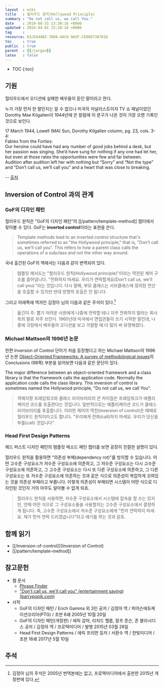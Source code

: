 ```yaml
---
layout  : wiki
title   : 헐리우드 원칙(Hollywood Principle)
summary : "Do not call us, we call You."
date    : 2019-08-31 13:30:16 +0900
updated : 2024-04-01 23:20:18 +0900
tag     : 
resource: D3/E444B2-7868-4AC8-9A3F-CE06D738781D
toc     : true
public  : true
parent  : [[/jargon]]
latex   : false
---
```

* TOC
{:toc}

## 기원

헐리우드에서 오디션에 실패한 배우들이 듣던 말이라고 한다.

누가 가장 먼저 한 말인지는 알 수 없으나
미국의 저널리스트이자 TV 쇼 패널이었던 Dorothy Mae Kilgallen이 1944년에 쓴 칼럼에 이 문구가 나온 것이 가장 오랜 기록인 것으로 보인다.

>
17 March 1944, Lowell (MA) Sun, Dorothy Kilgallen column, pg. 23, cols. 3-4:  
Fables from the Forties:  
Our heroine could have had any number of good jobs behind a desk, but her passion was singing. She’d have sung for nothing if any one had let her, but even at those rates the opportunities were few and far between. Audition after audition left her with nothing but “Sorry” and “Not the type” and “Don’t call us, we’ll call you” and a heart that was close to breaking.
>
-- [출처](https://www.barrypopik.com/index.php/new_york_city/entry/dont_call_us_well_call_you/ )

## Inversion of Control 과의 관계

### GoF의 디자인 패턴

헐리우드 원칙은 "GoF의 디자인 패턴"의 [[/pattern/template-method]] 챕터에서 찾아볼 수 있다. GoF는 **inverted control**이라는 표현을 쓴다.

> Template methods lead to an inverted control structure that's sometimes referred to as "the Hollywood principle,"
that is, "Don't call us, we'll call you".
This refers to how a parent class calls the operations of a subclass and not the other way around.

국내 출간된 GoF의 책에서는 다음과 같이 번역되어 있다.

> 템플릿 메서드는 "할리우드 원칙(Hollywood principle)"이라는 역전된 제어 구조를 끌어냅니다.
"전화하지 마세요. 우리가 연락할게요(Don't call us, we'll call you)."라는 것입니다.
다시 말해, 부모 클래스는 서브클래스에 정의된 연산을 호출할 수 있지만 반대 방향의 호출은 안 됩니다.

그리고 아래쪽에 역자인 김정아 님의 다음과 같은 주석이 있다.[^kim]

> 옮긴이 주: 뽑기 어려운 사원에게 나중에 연락할 테니 자꾸 전화하지 말라는 회사 측의 말로 자주 쓰인다.
1960년대 미국에서 면접관들이 쓰기 시작한 말인데,
나중에 극장에서 배우들의 오디션을 보고 거절할 때 더 많이 써 유명해졌다.

### Michael Mattson의 1996년 논문

한편 Inversion of Control 단어가 처음 등장했다고 하는 Michael Mattson의 1996년 논문 [Object-Oriented Frameworks: A survey of methodological issues][o-o-framework]의 Conclusions (98쪽) 부분을 읽어보면 다음과 같은 문단이 있다.

>
The major difference between an object-oriented framework and a class library is that the framework calls the application code. Normally the application code calls the class library. This inversion of control is sometimes named the Hollywood principle, "Do not call us, we call You".
>
> 객체지향 프레임워크와 클래스 라이브러리의 큰 차이점은 프레임워크가 애플리케이션 코드를 호출한다는 것입니다. 일반적으로는 애플리케이션 코드가 클래스 라이브러리를 호출합니다. 이러한 제어의 역전(inversion of control)은 때때로 헐리우드 원칙이라고도 합니다. "우리에게 전화(call)하지 마세요. 우리가 당신을 부를(call) 것입니다".

### Head First Design Patterns

헤드 퍼스트 디자인 패턴의 템플릿 메소드 패턴 챕터를 보면 굉장히 친절한 설명이 있다.

>
헐리우드 원칙을 활용하면 "의존성 부패(dependency rot)"를 방지할 수 있습니다.
어떤 고수준 구성요소가 저수준 구성요소에 의존하고, 그 저수준 구성요소는 다시 고수준 구성요소에 의존하고,
그 고수준 구성요소는 다시 또 다른 구성요소에 의존하고,
그 다른 구성요소는 또 저수준 구성요소에 의존하는 것과 같은 식으로 의존성이 복잡하게 꼬여있는 것을 의존성 부패라고 부릅니다.
이렇게 의존성이 부패되면 시스템이 어떤 식으로 디자인된 것인지 거의 아무도 알아볼 수 없게 되죠.
>
> 헐리우드 원칙을 사용하면, 저수준 구성요소에서 시스템에 접속을 할 수는 있지만, 언제 어떤 식으로 그 구성요소들을 사용할지는 고수준 구성요소에서 결정하게 됩니다.
즉, 고수준 구성요소에서 저수준 구성요소에게 "먼저 연락하지 마세요. 제가 먼저 연락 드리겠습니다"라고 얘기를 하는 것과 같죠.

## 함께 읽기

* [[/inversion-of-control]]{Inversion of Control}
* [[/pattern/template-method]]

## 참고문헌

* 웹 문서
    * [Phrase Finder](https://www.phrases.org.uk/meanings/dont-call-us.html )
    * ["Don't call us, we'll call you" (entertainment saying) (barrypopik.com)](https://www.barrypopik.com/index.php/new_york_city/entry/dont_call_us_well_call_you/ )
* 서적
    * GoF의 디자인 패턴 / Erich Gamma 외 3인 공저 / 김정아 역 / 피어슨에듀케이션코리아(PTG) / 초판 6쇄 2005년 10월 20일
    * GoF의 디자인 패턴(개정판) / 에릭 감마, 리처드 헬름, 랄프 존슨, 존 블라시디스 공저 / 김정아 역 / 프로텍미디어 / 발행 2015년 03월 26일
    * Head First Design Patterns / 에릭 프리먼 등저 / 서환수 역 / 한빛미디어 / 초판 16쇄 2017년 5월 10일

## 주석

[^kim]: 김정아 님의 주석은 2005년 번역본에는 없고, 프로텍미디어에서 출판한 2015년 개정판에 있다.

[o-o-framework]: https://www.semanticscholar.org/paper/Object-Oriented-Frameworks-%3A-A-Survey-of-Issues-Mattsson/1d13fcb7b9b2bef5e2be3728d3168588a0e55c47
